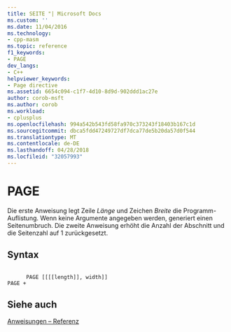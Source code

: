 ```yaml
---
title: SEITE "| Microsoft Docs
ms.custom: ''
ms.date: 11/04/2016
ms.technology:
- cpp-masm
ms.topic: reference
f1_keywords:
- PAGE
dev_langs:
- C++
helpviewer_keywords:
- Page directive
ms.assetid: 6654c094-c1f7-4d10-8d9d-902ddd1ac27e
author: corob-msft
ms.author: corob
ms.workload:
- cplusplus
ms.openlocfilehash: 994a542b543fd58fa970c373243f18403b167c1d
ms.sourcegitcommit: dbca5fdd47249727df7dca77de5b20da57d0f544
ms.translationtype: MT
ms.contentlocale: de-DE
ms.lasthandoff: 04/28/2018
ms.locfileid: "32057993"
---
```

# <a name="page"></a>PAGE
Die erste Anweisung legt Zeile *Länge* und Zeichen *Breite* die Programm-Auflistung. Wenn keine Argumente angegeben werden, generiert einen Seitenumbruch. Die zweite Anweisung erhöht die Anzahl der Abschnitt und die Seitenzahl auf 1 zurückgesetzt.  
  
## <a name="syntax"></a>Syntax  
  
```  
  
      PAGE [[[[length]], width]]  
PAGE +  
```  
  
## <a name="see-also"></a>Siehe auch  
 [Anweisungen – Referenz](../../assembler/masm/directives-reference.md)